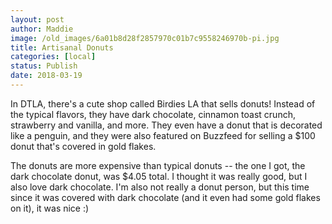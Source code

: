 ```yaml
---
layout: post
author: Maddie
image: /old_images/6a01b8d28f2857970c01b7c9558246970b-pi.jpg
title: Artisanal Donuts
categories: [local]
status: Publish
date: 2018-03-19
---
```


In DTLA, there's a cute shop called Birdies LA that sells donuts! Instead of the typical flavors, they have dark chocolate, cinnamon toast crunch, strawberry and vanilla, and more. They even have a donut that is decorated like a penguin, and they were also featured on Buzzfeed for selling a $100 donut that's covered in gold flakes.

The donuts are more expensive than typical donuts -- the one I got, the dark chocolate donut, was $4.05 total. I thought it was really good, but I also love dark chocolate. I'm also not really a donut person, but this time since it was covered with dark chocolate (and it even had some gold flakes on it), it was nice :)

